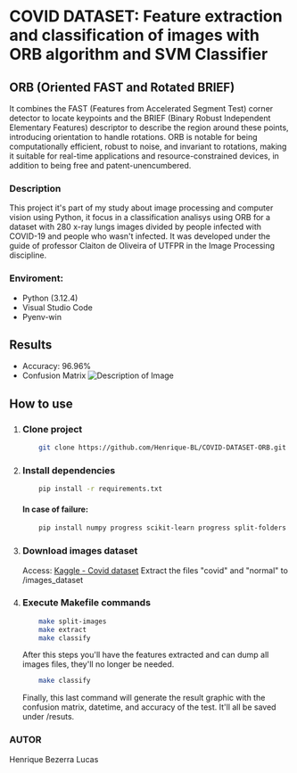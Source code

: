 # COVID DATASET:  Feature extraction and classification of images with ORB algorithm and SVM Classifier 

## ORB (Oriented FAST and Rotated BRIEF)
It combines the FAST (Features from Accelerated Segment Test) corner detector to locate keypoints and the BRIEF (Binary Robust Independent Elementary Features) descriptor to describe the region around these points, introducing orientation to handle rotations. ORB is notable for being computationally efficient, robust to noise, and invariant to rotations, making it suitable for real-time applications and resource-constrained devices, in addition to being free and patent-unencumbered.

### Description
This project it's part of my study about image processing  and computer vision using Python, it focus in a classification analisys using ORB for a dataset with 280 x-ray lungs images divided by people infected with COVID-19 and people who wasn't infected. It was developed under the guide of professor Claiton de Oliveira of UTFPR in the Image Processing discipline.  

### Enviroment:
- Python (3.12.4)
- Visual Studio Code
- Pyenv-win


## Results
- Accuracy: 96.96%
- Confusion Matrix
    <img src="" alt="Description of Image">

## How to use

1. ### Clone project
    ```bash
        git clone https://github.com/Henrique-BL/COVID-DATASET-ORB.git
    ```
2. ### Install dependencies
    ```bash
        pip install -r requirements.txt
    ```
    #### In case of failure:
    ```bash
        pip install numpy progress scikit-learn progress split-folders opencv-python matplotlib
    ```

3. ### Download images dataset
    Access: [Kaggle -  Covid dataset](https://www.kaggle.com/datasets/tarandeep97/covid19-normal-posteroanteriorpa-xrays)
    Extract the files "covid" and "normal" to /images_dataset

4. ### Execute Makefile commands
    ```bash
        make split-images
        make extract
        make classify
    ```    
    After this steps you'll have the features extracted and can dump all images files, they'll no longer be needed.

    ```bash
        make classify
    ```
    Finally, this last command will generate the result graphic with the confusion matrix, datetime, and accuracy of the test.
    It'll all be saved under /resuts.


### AUTOR
Henrique Bezerra Lucas